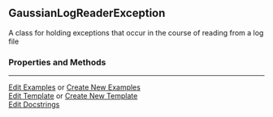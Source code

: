 ## <a id="McUtils.GaussianInterface.GaussianImporter.GaussianLogReaderException">GaussianLogReaderException</a>
A class for holding exceptions that occur in the course of reading from a log file

### Properties and Methods






___

[Edit Examples](https://github.com/McCoyGroup/McUtils/edit/edit/ci/examples/McUtils/GaussianInterface/GaussianImporter/GaussianLogReaderException.md) or 
[Create New Examples](https://github.com/McCoyGroup/McUtils/new/edit/?filename=ci/examples/McUtils/GaussianInterface/GaussianImporter/GaussianLogReaderException.md) <br/>
[Edit Template](https://github.com/McCoyGroup/McUtils/edit/edit/ci/docs/McUtils/GaussianInterface/GaussianImporter/GaussianLogReaderException.md) or 
[Create New Template](https://github.com/McCoyGroup/McUtils/new/edit/?filename=ci/docs/templates/McUtils/GaussianInterface/GaussianImporter/GaussianLogReaderException.md) <br/>
[Edit Docstrings](https://github.com/McCoyGroup/McUtils/edit/edit/McUtils/GaussianInterface/GaussianImporter.py?message=Update%20Docs)